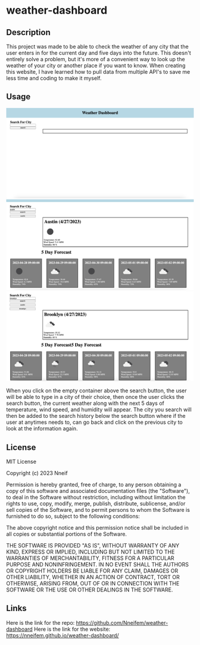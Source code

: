 # weather-dashboard

## Description

This project was made to be able to check the weather of any city that the user enters in for the current day and five days into the future. This doesn't entirely solve a problem, but it's more of a convenient way to look up the weather of your city or another place if you want to know. When creating this website, I have learned how to pull data from multiple API's to save me less time and coding to make it myself. 

## Usage

![alt text](assets/images/Screenshot%202023-04-27%20at%2011.01.42%20PM.png)
![alt text](assets/images/Screenshot%202023-04-27%20at%2011.02.02%20PM.png)
![alt text](assets/images/Screenshot%202023-04-27%20at%2011.02.17%20PM.png)

When you click on the empty container above the search button, the user will be able to type in a city of their choice, then once the user clicks the search button, the current weather along with the next 5 days of temperature, wind speed, and humidity will appear. The city you search will then be added to the search history below the search button where if the user at anytimes needs to, can go back and click on the previous city to look at the information again.  


## License

MIT License

Copyright (c) 2023 Nneif

Permission is hereby granted, free of charge, to any person obtaining a copy
of this software and associated documentation files (the "Software"), to deal
in the Software without restriction, including without limitation the rights
to use, copy, modify, merge, publish, distribute, sublicense, and/or sell
copies of the Software, and to permit persons to whom the Software is
furnished to do so, subject to the following conditions:

The above copyright notice and this permission notice shall be included in all
copies or substantial portions of the Software.

THE SOFTWARE IS PROVIDED "AS IS", WITHOUT WARRANTY OF ANY KIND, EXPRESS OR
IMPLIED, INCLUDING BUT NOT LIMITED TO THE WARRANTIES OF MERCHANTABILITY,
FITNESS FOR A PARTICULAR PURPOSE AND NONINFRINGEMENT. IN NO EVENT SHALL THE
AUTHORS OR COPYRIGHT HOLDERS BE LIABLE FOR ANY CLAIM, DAMAGES OR OTHER
LIABILITY, WHETHER IN AN ACTION OF CONTRACT, TORT OR OTHERWISE, ARISING FROM,
OUT OF OR IN CONNECTION WITH THE SOFTWARE OR THE USE OR OTHER DEALINGS IN THE
SOFTWARE.


## Links

Here is the link for the repo: https://github.com/Nneifem/weather-dashboard
Here is the link for the website: https://nneifem.github.io/weather-dashboard/